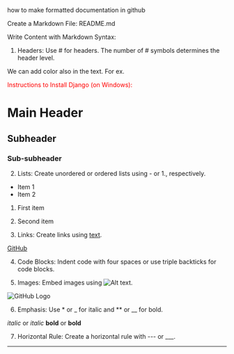 how to make formatted documentation in github

Create a Markdown File: README.md

Write Content with Markdown Syntax:


1. Headers: Use # for headers. The number of # symbols determines the header level.


We can add color also in the text. For ex.  

<span style="color:red">Instructions to Install Django (on Windows):</span>


# Main Header
## Subheader
### Sub-subheader

2. Lists: Create unordered or ordered lists using - or 1., respectively.

- Item 1
- Item 2

1. First item
2. Second item



3. Links: Create links using [text](URL).

[GitHub](https://github.com/)



4. Code Blocks: Indent code with four spaces or use triple backticks for code blocks.



5. Images: Embed images using ![Alt text](URL).

![GitHub Logo](https://github.com/log.png)



6. Emphasis: Use * or _ for italic and ** or __ for bold.

*italic* or _italic_
**bold** or __bold__



7. Horizontal Rule: Create a horizontal rule with --- or ___.

---




